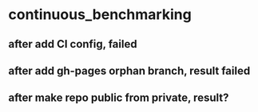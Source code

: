 # continuous_benchmarking
## after add CI config, failed
## after add gh-pages orphan branch, result failed
## after make repo public from private, result?
